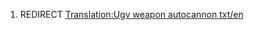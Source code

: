 1.  REDIRECT [Translation:Ugv weapon autocannon
    txt/en](Translation:Ugv_weapon_autocannon_txt/en "wikilink")